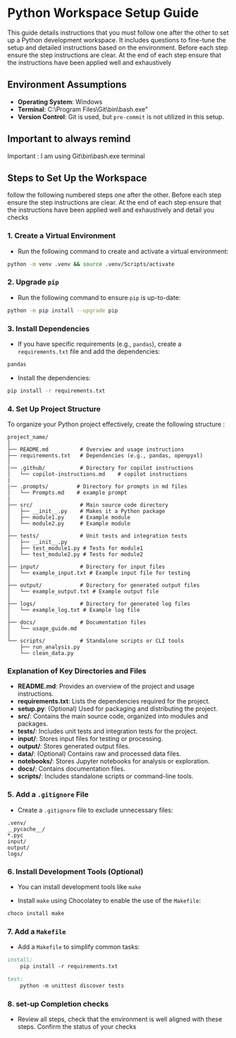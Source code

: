# Python Workspace Setup Guide

This guide details instructions that you must follow one after the other to set up a Python development workspace. It includes questions to fine-tune the setup and detailed instructions based on the environment.
Before each step ensure the step instructions are clear.
At the end of each step ensure that the instructions have been applied well and exhaustively

## Environment Assumptions
- **Operating System**: Windows
- **Terminal**: C:\\Program Files\\Git\\bin\\bash.exe"
- **Version Control**: Git is used, but `pre-commit` is not utilized in this setup.

## Important to always remind 
Important : I am using Git\\bin\\bash.exe terminal

## Steps to Set Up the Workspace
follow the following numbered steps one after the other.
Before each step ensure the step instructions are clear.
At the end of each step ensure that the instructions have been applied well and exhaustively and detail you checks


### 1. Create a Virtual Environment
- Run the following command to create and activate a virtual environment:
```bash
python -m venv .venv && source .venv/Scripts/activate
```

### 2. Upgrade `pip`
- Run the following command to ensure `pip` is up-to-date:
```bash
python -m pip install --upgrade pip
```

### 3. Install Dependencies
- If you have specific requirements (e.g., `pandas`), create a `requirements.txt` file and add the dependencies:
```bash
pandas
```
- Install the dependencies:
```bash
pip install -r requirements.txt
```

### 4. Set Up Project Structure
To organize your Python project effectively, create the following structure :

```
project_name/
│
├── README.md          # Overview and usage instructions
├── requirements.txt   # Dependencies (e.g., pandas, openpyxl)
│
|── .github/           # Directory for copilot instructions
│   └── copilot-instructions.md    # copilot instructions
|
|── .prompts/         # Directory for prompts in md files
│   └── Prompts.md    # example prompt 
|
├── src/               # Main source code directory
│   ├── __init__.py    # Makes it a Python package
│   ├── module1.py     # Example module
│   └── module2.py     # Example module
│
├── tests/             # Unit tests and integration tests
│   ├── __init__.py
│   ├── test_module1.py # Tests for module1
│   └── test_module2.py # Tests for module2
│
├── input/             # Directory for input files
│   └── example_input.txt # Example input file for testing
│
├── output/            # Directory for generated output files
│   └── example_output.txt # Example output file
│
├── logs/              # Directory for generated log files
│   └── example_log.txt # Example log file
│
├── docs/              # Documentation files
│   └── usage_guide.md
│
└── scripts/           # Standalone scripts or CLI tools
    ├── run_analysis.py
    └── clean_data.py
```

### Explanation of Key Directories and Files

- **README.md**: Provides an overview of the project and usage instructions.
- **requirements.txt**: Lists the dependencies required for the project.
- **setup.py**: (Optional) Used for packaging and distributing the project.
- **src/**: Contains the main source code, organized into modules and packages.
- **tests/**: Includes unit tests and integration tests for the project.
- **input/**: Stores input files for testing or processing.
- **output/**: Stores generated output files.
- **data/**: (Optional) Contains raw and processed data files.
- **notebooks/**: Stores Jupyter notebooks for analysis or exploration.
- **docs/**: Contains documentation files.
- **scripts/**: Includes standalone scripts or command-line tools.

### 5. Add a `.gitignore` File
- Create a `.gitignore` file to exclude unnecessary files:
``` 
.venv/
__pycache__/
*.pyc
input/
output/
logs/
```

### 6. Install Development Tools (Optional)
- You can install development tools like `make`

- Install `make` using Chocolatey to enable the use of the `Makefile`:
```bash
choco install make
```

### 7. Add a `Makefile`
- Add a `Makefile` to simplify common tasks:
```makefile
install:
    pip install -r requirements.txt

test:
    python -m unittest discover tests

```

### 8. set-up Completion checks

- Review all steps, check that the environment is well aligned with these steps. Confirm the status of your checks
